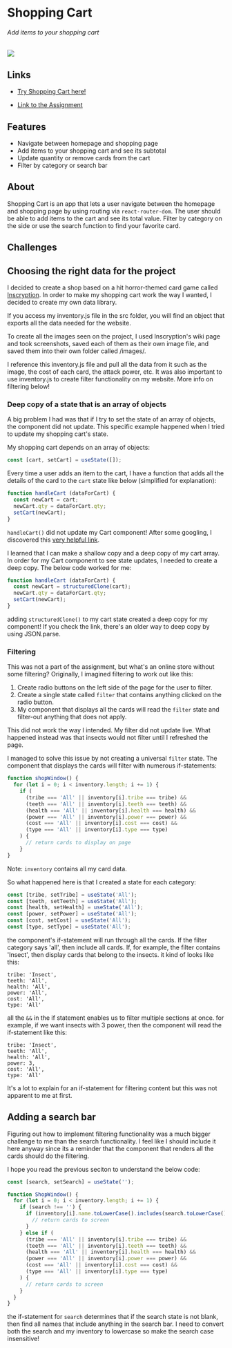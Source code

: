 # Shopping Cart
###### Add items to your shopping cart
![](https://github.com/TYLPHE/TYLPHE/blob/main/readmeAssets/shopping-cart.gif)

## Links
- [Try Shopping Cart here!](https://tylphe.github.io/shopping-cart/)

- [Link to the Assignment](https://www.theodinproject.com/lessons/node-path-javascript-shopping-cart)

## Features
- Navigate between homepage and shopping page
- Add items to your shopping cart and see its subtotal
- Update quantity or remove cards from the cart
- Filter by category or search bar

## About
Shopping Cart is an app that lets a user navigate between the homepage and shopping page by using routing via `react-router-dom`. The user should be able to add items to the cart and see its total value. Filter by category on the side or use the search function to find your favorite card.

## Challenges
## Choosing the right data for the project
I decided to create a shop based on a hit horror-themed card game called [Inscryption](https://store.steampowered.com/app/1092790/Inscryption/). In order to make my shopping cart work the way I wanted, I decided to create my own data library.

If you access my inventory.js file in the src folder, you will find an object that exports all the data needed for the website.

To create all the images seen on the project, I used Inscryption's wiki page and took screenshots, saved each of them as their own image file, and saved them into their own folder called /images/. 

I reference this inventory.js file and pull all the data from it such as the image, the cost of each card, the attack power, etc. It was also important to use inventory.js to create filter functionality on my website. More info on filtering below! 

### Deep copy of a state that is an array of objects
A big problem I had was that if I try to set the state of an array of objects, the component did not update. This specific example happened when I tried to update my shopping cart's state.

My shopping cart depends on an array of objects:
```javascript
const [cart, setCart] = useState([]);
```

Every time a user adds an item to the cart, I have a function that adds all the details of the card to the `cart` state like below (simplified for explanation):
```javascript
function handleCart (dataForCart) {
  const newCart = cart;
  newCart.qty = dataForCart.qty;
  setCart(newCart);
}
```

`handleCart()` did not update my Cart component! After some googling, I discovered this [very helpful link](https://stackoverflow.com/questions/597588/how-do-you-clone-an-array-of-objects-in-javascript).

I learned that I can make a shallow copy and a deep copy of my cart array. In order for my Cart component to see state updates, I needed to create a deep copy. The below code worked for me:
```javascript
function handleCart (dataForCart) {
  const newCart = structuredClone(cart);
  newCart.qty = dataForCart.qty;
  setCart(newCart);
}
```

adding `structuredClone()` to my cart state created a deep copy for my component! If you check the link, there's an older way to deep copy by using JSON.parse.

### Filtering
This was not a part of the assignment, but what's an online store without some filtering? Originally, I imagined filtering to work out like this:
1. Create radio buttons on the left side of the page for the user to filter.
1. Create a single state called `filter` that contains anything clicked on the radio button.
2. My component that displays all the cards will read the `filter` state and filter-out anything that does not apply.

This did not work the way I intended. My filter did not update live. What happened instead was that insects would not filter until I refreshed the page.

I managed to solve this issue by not creating a universal `filter` state. The component that displays the cards will filter with numerous if-statements:
```javascript
function shopWindow() {
  for (let i = 0; i < inventory.length; i += 1) {
    if (
      (tribe === 'All' || inventory[i].tribe === tribe) &&
      (teeth === 'All' || inventory[i].teeth === teeth) &&
      (health === 'All' || inventory[i].health === health) &&
      (power === 'All' || inventory[i].power === power) &&
      (cost === 'All' || inventory[i].cost === cost) &&
      (type === 'All' || inventory[i].type === type)
    ) {
      // return cards to display on page
    }
}
```
Note: `inventory` contains all my card data.

So what happened here is that I created a state for each category:
```javascript
const [tribe, setTribe] = useState('All');
const [teeth, setTeeth] = useState('All');
const [health, setHealth] = useState('All');
const [power, setPower] = useState('All');
const [cost, setCost] = useState('All');
const [type, setType] = useState('All');
```

the component's if-statement will run through all the cards. If the filter category says 'all', then include all cards. If, for example, the filter contains 'Insect', then display cards that belong to the insects. it kind of looks like this:
```
tribe: 'Insect',
teeth: 'All',
health: 'All',
power: 'All',
cost: 'All',
type: 'All'
```

all the `&&` in the if statement enables us to filter multiple sections at once. for example, if we want insects with 3 power, then the component will read the if-statement like this:
```
tribe: 'Insect',
teeth: 'All',
health: 'All',
power: 3,
cost: 'All',
type: 'All'
```

It's a lot to explain for an if-statement for filtering content but this was not apparent to me at first.

## Adding a search bar
Figuring out how to implement filtering functionality was a much bigger challenge to me than the search functionality. I feel like I should include it here anyway since its a reminder that the component that renders all the cards should do the filtering.

I hope you read the previous seciton to understand the below code:
```javascript
const [search, setSearch] = useState('');

function ShopWindow() {
  for (let i = 0; i < inventory.length; i += 1) {
    if (search !== '') {
      if (inventory[i].name.toLowerCase().includes(search.toLowerCase())) {
        // return cards to screen
      }
    } else if (
      (tribe === 'All' || inventory[i].tribe === tribe) &&
      (teeth === 'All' || inventory[i].teeth === teeth) &&
      (health === 'All' || inventory[i].health === health) &&
      (power === 'All' || inventory[i].power === power) &&
      (cost === 'All' || inventory[i].cost === cost) &&
      (type === 'All' || inventory[i].type === type)
    ) {
      // return cards to screen
    }
  }
}
```

the if-statement for `search` determines that if the search state is not blank, then find all names that include anything in the search bar. I need to convert both the search and my inventory to lowercase so make the search case insensitive!
